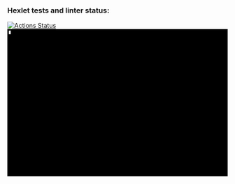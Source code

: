 ### Hexlet tests and linter status:
[![Actions Status](https://github.com/zHd4/java-project-71/actions/workflows/hexlet-check.yml/badge.svg)](https://github.com/zHd4/java-project-71/actions)
![](asciinema-records/1.gif)

